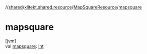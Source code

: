 //[shared](../../../index.md)/[xlitekt.shared.resource](../index.md)/[MapSquareResource](index.md)/[mapsquare](mapsquare.md)

# mapsquare

[jvm]\
val [mapsquare](mapsquare.md): [Int](https://kotlinlang.org/api/latest/jvm/stdlib/kotlin/-int/index.html)
